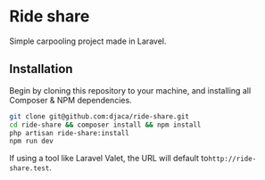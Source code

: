# Ride share

Simple carpooling project made in Laravel.

## Installation

Begin by cloning this repository to your machine, and installing all Composer & NPM dependencies.

```bash
git clone git@github.com:djaca/ride-share.git
cd ride-share && composer install && npm install
php artisan ride-share:install
npm run dev
```

If using a tool like Laravel Valet, the URL will default to`http://ride-share.test`.
